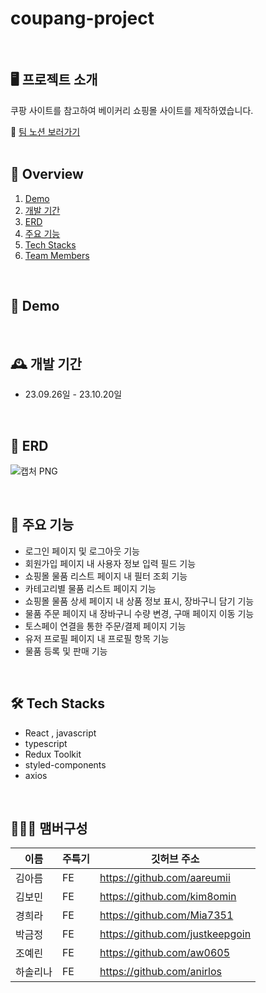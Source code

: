 # coupang-project
<br>


## 🖥️ 프로젝트 소개
쿠팡 사이트를 참고하여 베이커리 쇼핑몰 사이트를 제작하였습니다.

🔗 [팀 노션 보러가기](https://www.notion.so/2-2beda882eb9c434ebd8022a0e21ad20c)  
<br>

## 📜 Overview 
1. [Demo](#id-section1)
2. [개발 기간](#id-section2)
3. [ERD](#id-section3)
4. [주요 기능](#id-section4)
5. [Tech Stacks](#id-section5)
6. [Team Members](#id-section6)

<br>

<div id='id-section1'/>

## 📀 Demo

<br>

<div id='id-section2'/>
  
## 🕰️ 개발 기간
* 23.09.26일 - 23.10.20일


<br>

<div id='id-section3'/>

## 🎨 ERD
![캡처 PNG](https://github.com/aareumii/coupang-project/assets/130023446/51c62795-8cdb-4f4a-a5cd-68835591a89a)


<br>
<div id='id-section4'/>
  
## 📌 주요 기능
 - 로그인 페이지 및 로그아웃 기능
 - 회원가입 페이지 내 사용자 정보 입력 필드 기능
 - 쇼핑몰 물품 리스트 페이지 내 필터 조회 기능
 - 카테고리별 물품 리스트 페이지 기능 
 - 쇼핑몰 물품 상세 페이지 내 상품 정보 표시, 장바구니 담기 기능
 - 물품 주문 페이지 내 장바구니 수량 변경, 구매 페이지 이동 기능 
 - 토스페이 연결을 통한 주문/결제 페이지 기능
 - 유저 프로필 페이지 내 프로필 항목 기능
 - 물품 등록 및 판매 기능 
<br>

<div id='id-section5'/>

## 🛠 Tech Stacks

- React , javascript
- typescript
- Redux Toolkit
- styled-components
- axios

<br>




<div id='id-section6'/>

## 🧑‍🤝‍🧑 맴버구성


|이름|주특기|깃허브 주소|
|---|---|---|
|김아름|FE|<https://github.com/aareumii>|
|김보민|FE|<https://github.com/kim8omin>|
|경희라|FE|<https://github.com/Mia7351>|
|박금정|FE|<https://github.com/justkeepgoin>|
|조예린|FE|<https://github.com/aw0605>|
|하솔리나|FE|<https://github.com/anirlos>|
